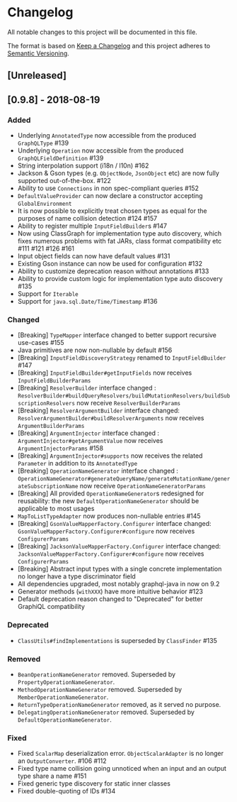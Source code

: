 # Changelog
All notable changes to this project will be documented in this file.

The format is based on [Keep a Changelog](http://keepachangelog.com/en/1.0.0/)
and this project adheres to [Semantic Versioning](http://semver.org/spec/v2.0.0.html).

## [Unreleased]

## [0.9.8] - 2018-08-19
### Added
- Underlying `AnnotatedType` now accessible from the produced `GraphQLType` #139
- Underlying `Operation` now accessible from the produced `GraphQLFieldDefinition` #139
- String interpolation support (i18n / l10n) #162
- Jackson & Gson types (e.g. `ObjectNode`, `JsonObject` etc) are now fully
  supported out-of-the-box. #122
- Ability to use `Connections` in non spec-compliant queries #152
- `DefaultValueProvider` can now declare a constructor accepting `GlobalEnvironment`
- It is now possible to explicitly treat chosen types as equal for the purposes
  of name collision detection #124 #157
- Ability to register multiple `InputFieldBuilder`s #147
- Now using ClassGraph for implementation type auto discovery, which fixes numerous
  problems with fat JARs, class format compatibility etc #111 #121 #126 #161
- Input object fields can now have default values #131
- Existing Gson instance can now be used for configuration #132
- Ability to customize deprecation reason without annotations #133
- Ability to provide custom logic for implementation type auto discovery #135
- Support for `Iterable`
- Support for `java.sql.Date/Time/Timestamp` #136

### Changed
- [Breaking] `TypeMapper` interface changed to better support recursive use-cases #155
- Java primitives are now non-nullable by default #156
- [Breaking] `InputFieldDiscoveryStrategy` renamed to `InputFieldBuilder` #147
- [Breaking] `InputFieldBuilder#getInputFields` now receives `InputFieldBuilderParams`
- [Breaking] `ResolverBuilder` interface changed :
  `ResolverBuilder#buildQueryResolvers/buildMutationResolvers/buildSubscriptionResolvers` now receive `ResolverBuilderParams`
- [Breaking] `ResolverArgumentBuilder` interface changed:
  `ResolverArgumentBuilder#buildResolverArguments` now receives `ArgumentBuilderParams`
- [Breaking] `ArgumentInjector` interface changed :
  `ArgumentInjector#getArgumentValue` now receives `ArgumentInjectorParams` #158
- [Breaking] `ArgumentInjector#supports` now receives the related `Parameter` in addition to its `AnnotatedType`
- [Breaking] `OperationNameGenerator` interface changed :
  `OperationNameGenerator#generateQueryName/generateMutationName/generateSubscriptionName` now receive `OperationNameGeneratorParams`
- [Breaking] All provided `OperationNameGenerator`s redesigned for reusability:
  the new `DefaultOperationNameGenerator` should be applicable to most usages
- `MapToListTypeAdapter` now produces non-nullable entries #145
- [Breaking] `GsonValueMapperFactory.Configurer` interface changed:
  `GsonValueMapperFactory.Configurer#configure` now receives `ConfigurerParams`
- [Breaking] `JacksonValueMapperFactory.Configurer` interface changed:
  `JacksonValueMapperFactory.Configurer#configure` now receives `ConfigurerParams`
- [Breaking] Abstract input types with a single concrete implementation no longer have a type discriminator field
- All dependencies upgraded, most notably graphql-java in now on 9.2
- Generator methods (`withXXX`) have more intuitive behavior #123
- Default deprecation reason changed to "Deprecated" for better GraphiQL compatibility

### Deprecated
- `ClassUtils#findImplementations` is superseded by `ClassFinder` #135

### Removed
- `BeanOperationNameGenerator` removed. Superseded by `PropertyOperationNameGenerator`.
- `MethodOperationNameGenerator` removed. Superseded by `MemberOperationNameGenerator`.
- `ReturnTypeOperationNameGenerator` removed, as it served no purpose.
- `DelegatingOperationNameGenerator` removed. Superseded by `DefaultOperationNameGenerator`.

### Fixed
- Fixed `ScalarMap` deserialization error. `ObjectScalarAdapter` is no longer an `OutputConverter`. #106 #112
- Fixed type name collision going unnoticed when an input and an output type share a name #151
- Fixed generic type discovery for static inner classes
- Fixed double-quoting of IDs #134
